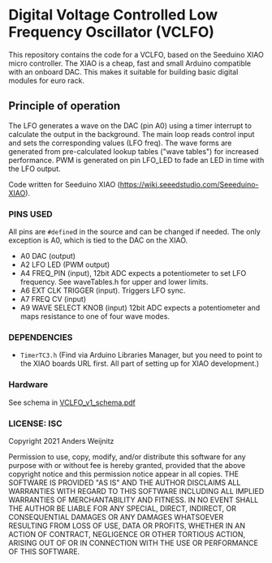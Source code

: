 # Digital Voltage Controlled Low Frequency Oscillator (VCLFO)

This repository contains the code for a VCLFO, based on the Seeduino XIAO micro controller. 
The XIAO is a cheap, fast and small Arduino compatible with an onboard DAC. This makes it suitable for building basic digital modules for euro rack.

## Principle of operation

The LFO generates a wave on the DAC (pin A0) using a timer interrupt to calculate the output in the background.
The main loop reads control input and sets the corresponding values (LFO freq).
The wave forms are generated from pre-calculated lookup tables ("wave tables") for increased performance.
PWM is generated on pin LFO_LED to fade an LED in time with the LFO output.

Code written for Seeduino XIAO (https://wiki.seeedstudio.com/Seeeduino-XIAO).

### PINS USED

All pins are `#define`d in the source and can be changed if needed. The only exception is A0, which is tied to the DAC on the XIAO.

- A0 DAC (output)
- A2 LFO LED (PWM output)
- A4 FREQ_PIN (input), 12bit ADC expects a potentiometer to set LFO frequency. See waveTables.h for upper and lower limits.
- A6 EXT CLK TRIGGER (input). Triggers LFO sync.
- A7 FREQ CV (input)
- A9 WAVE SELECT KNOB (input) 12bit ADC expects a potentiometer and maps resistance to one of four wave modes.

### DEPENDENCIES

- `TimerTC3.h` (Find via Arduino Libraries Manager, but you need to point to the XIAO boards URL first. All part of setting up for XIAO development.)

### Hardware

See schema in [VCLFO_v1_schema.pdf](VCLFO_v1_schema.pdf)

### LICENSE: ISC

Copyright 2021 Anders Weijnitz

Permission to use, copy, modify, and/or distribute this software for any purpose with or without fee is hereby granted, provided that the above copyright notice and this permission notice appear in all copies.
THE SOFTWARE IS PROVIDED "AS IS" AND THE AUTHOR DISCLAIMS ALL WARRANTIES WITH REGARD TO THIS SOFTWARE INCLUDING ALL IMPLIED WARRANTIES OF MERCHANTABILITY AND FITNESS. IN NO EVENT SHALL THE AUTHOR BE LIABLE FOR ANY SPECIAL, DIRECT, INDIRECT, OR CONSEQUENTIAL DAMAGES OR ANY DAMAGES WHATSOEVER RESULTING FROM LOSS OF USE, DATA OR PROFITS, WHETHER IN AN ACTION OF CONTRACT, NEGLIGENCE OR OTHER TORTIOUS ACTION, ARISING OUT OF OR IN CONNECTION WITH THE USE OR PERFORMANCE OF THIS SOFTWARE.

